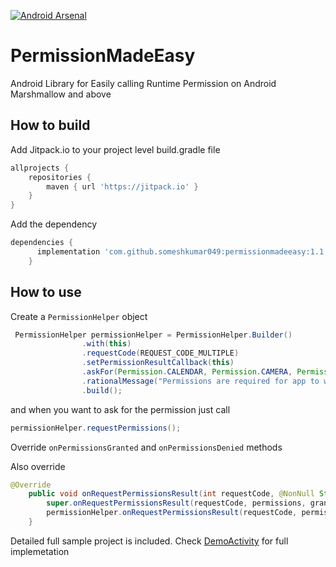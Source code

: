 [![Android Arsenal](https://img.shields.io/badge/Android%20Arsenal-PermissionMadeEasy-blue.svg?style=flat)](https://android-arsenal.com/details/1/7335)

PermissionMadeEasy
=======

Android Library for Easily calling Runtime Permission on Android Marshmallow and above

## How to build

Add Jitpack.io to your project level build.gradle file 
```gradle
allprojects {
    repositories {
        maven { url 'https://jitpack.io' }
    }
}
```
  
Add the dependency
```gradle
dependencies {
	  implementation 'com.github.someshkumar049:permissionmadeeasy:1.1'
	}
```
  
## How to use
  
Create a `PermissionHelper` object
  
```java
 PermissionHelper permissionHelper = PermissionHelper.Builder()
                .with(this)
                .requestCode(REQUEST_CODE_MULTIPLE)
                .setPermissionResultCallback(this)
                .askFor(Permission.CALENDAR, Permission.CAMERA, Permission.CONTACTS)
                .rationalMessage("Permissions are required for app to work properly") //Optional
                .build();
 ```
 and when you want to ask for the permission just call
 ```java
permissionHelper.requestPermissions();
 ```
 
Override `onPermissionsGranted` and `onPermissionsDenied` methods

Also override 

```java
@Override
    public void onRequestPermissionsResult(int requestCode, @NonNull String[] permissions, @NonNull int[] grantResults) {
        super.onRequestPermissionsResult(requestCode, permissions, grantResults);
        permissionHelper.onRequestPermissionsResult(requestCode, permissions, grantResults);
    }
```  

Detailed full sample project is included. Check [DemoActivity](https://github.com/someshkumar049/PermissionMadeEasy/blob/master/app/src/main/java/com/somesh/pemissionmadeeasy/DemoActivity.java) for full implemetation 
